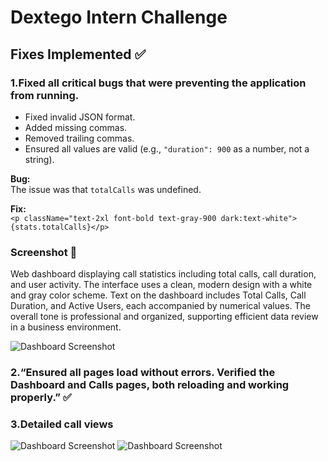 # Dextego Intern Challenge

## Fixes Implemented ✅

### 1.Fixed all critical bugs that were preventing the application from running. 
- Fixed invalid JSON format.  
- Added missing commas.  
- Removed trailing commas.  
- Ensured all values are valid (e.g., `"duration": 900` as a number, not a string).

**Bug:**  
The issue was that `totalCalls` was undefined.  

**Fix:**  
```<p className="text-2xl font-bold text-gray-900 dark:text-white">{stats.totalCalls}</p> ```


### Screenshot 📸  

Web dashboard displaying call statistics including total calls, call duration, and user activity. The interface uses a clean, modern design with a white and gray color scheme. Text on the dashboard includes Total Calls, Call Duration, and Active Users, each accompanied by numerical values. The overall tone is professional and organized, supporting efficient data review in a business environment.

![Dashboard Screenshot](https://github.com/sourabhmagadum05/dextego-intern-challenge/blob/main/screenshots/dashboard.png?raw=true)

### 2.“Ensured all pages load without errors. Verified the Dashboard and Calls pages, both reloading and working properly.” ✅


### 3.Detailed call views
![Dashboard Screenshot](https://github.com/sourabhmagadum05/dextego-intern-challenge/blob/main/screenshots/dashboard.png?raw=true)
![Dashboard Screenshot](https://github.com/sourabhmagadum05/dextego-intern-challenge/blob/main/screenshots/dashboardcall.png?raw=true)